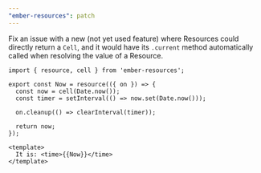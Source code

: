 ```yaml
---
"ember-resources": patch
---
```


Fix an issue with a new (not yet used feature) where Resources could directly return a `Cell`, and it would have its `.current` method automatically called when resolving the value of a Resource.

```gjs
import { resource, cell } from 'ember-resources';

export const Now = resource(({ on }) => {
  const now = cell(Date.now());
  const timer = setInterval(() => now.set(Date.now()));

  on.cleanup(() => clearInterval(timer));

  return now;
});

<template>
  It is: <time>{{Now}}</time>
</template>
```
